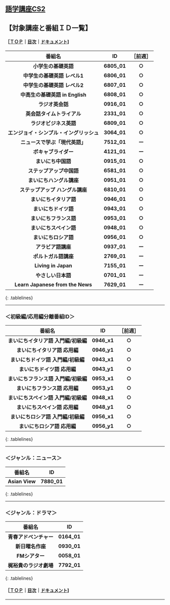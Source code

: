 ## [語学講座CS2](https://csreviser.github.io/CaptureStream2/)  
## 【対象講座と番組ＩＤ一覧】　　　    
#### ［[ＴＯＰ](./)**｜**[目次](./#目次)**｜**[ドキュメント](./#ドキュメント-1)]
<style>
.tablelines table, .tablelines td, .tablelines th {
        border: 1px solid black;
        }
</style>

|番組名|ID|［前週］|
|:-------------:|:-------------:|:-------------:|
| **小学生の基礎英語**|**6805_01**|**○**|
| **中学生の基礎英語 レベル1**|**6806_01**|**○**|
| **中学生の基礎英語 レベル2** | **6807_01** |**○**|
| **中高生の基礎英語 in English** |**6808_01** |**○**| 
| **ラジオ英会話** |	**0916_01** |**○**|
| **英会話タイムトライアル** |	**2331_01** |**○**|
| **ラジオビジネス英語** |	**6809_01** |**○**|
| **エンジョイ・シンプル・イングリッシュ** |**3064_01** |**○**|
| **ニュースで学ぶ「現代英語」**| **7512_01** |**ー**|
| **ボキャブライダー** |**4121_01** |**ー**|
| **まいにち中国語** |**0915_01** |**○**|
| **ステップアップ中国語** | **6581_01** |**○**|
| **まいにちハングル講座** |**0951_01** |**○**|
| **ステップアップ ハングル講座** | **6810_01** |**○**|
| **まいにちイタリア語** | **0946_01** |**○**|
| **まいにちドイツ語** |**0943_01** |**○**|
| **まいにちフランス語** |**0953_01** |**○**|
| **まいにちスペイン語** |**0948_01** |**○**|
| **まいにちロシア語** | **0956_01** |**○**|
| **アラビア語講座** |**0937_01** |**ー**|
| **ポルトガル語講座**|**2769_01** |**ー**|
| **Living in Japan** | **7155_01** |**ー**|
| **やさしい日本語** | **0701_01** |**ー**|
| **Learn Japanese from the News**  | **7629_01** |**ー**|
{: .tablelines}

***

### ＜初級編/応用編分離番組ID＞
<style>
.tablelines table, .tablelines td, .tablelines th {
        border: 1px solid black;
        }
</style>

|番組名|ID|［前週］|
|:-------------:|:-------------:|:-------------:|
| **まいにちイタリア語 入門編/初級編** | **0946_x1** |**○**|
| **まいにちイタリア語 応用編** | **0946_y1** |**○**|
| **まいにちドイツ語 入門編/初級編** |**0943_x1** |**○**|
| **まいにちドイツ語 応用編** |**0943_y1** |**○**|
| **まいにちフランス語 入門編/初級編** |**0953_x1** |**○**|
| **まいにちフランス語 応用編** |**0953_y1** |**○**|
| **まいにちスペイン語 入門編/初級編** |**0948_x1** |**○**|
| **まいにちスペイン語 応用編** |**0948_y1** |**○**|
| **まいにちロシア語 入門編/初級編** | **0956_x1** |**○**|
| **まいにちロシア語 応用編** | **0956_y1** |**○**|
{: .tablelines}

***

### ＜ジャンル：ニュース＞
<style>
.tablelines table, .tablelines td, .tablelines th {
        border: 1px solid black;
        }
</style>
| 番組名  |	ID |
|:-------------:|:-------------:|
|**Asian View** | **7880_01** |
{: .tablelines}

***

### ＜ジャンル：ドラマ＞
<style>
.tablelines table, .tablelines td, .tablelines th {
        border: 1px solid black;
        }
</style>
| 番組名  |	ID |
|:-------------:|:-------------:|
|**青春アドベンチャー** | **0164_01** |
|**新日曜名作座** | **0930_01** |
|**FMシアター** | **0058_01** |
|**梶裕貴のラジオ劇場** | **7792_01** |
{: .tablelines}


#### ［[ＴＯＰ](./)**｜**[目次](./#目次)**｜**[ドキュメント](./#ドキュメント-1)]

*** 
 <link rel="shortcut icon" type="image/x-icon" href="https://avatars.githubusercontent.com/u/46049273?v=4">
 <meta name="twitter:image:src" content="https://avatars.githubusercontent.com/u/46049273?v=4">
